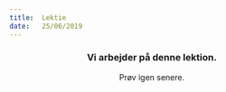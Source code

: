 ```yaml
---
title:  Lektie
date:   25/06/2019
---
```


### <center>Vi arbejder på denne lektion.</center>
<center>Prøv igen senere.</center>